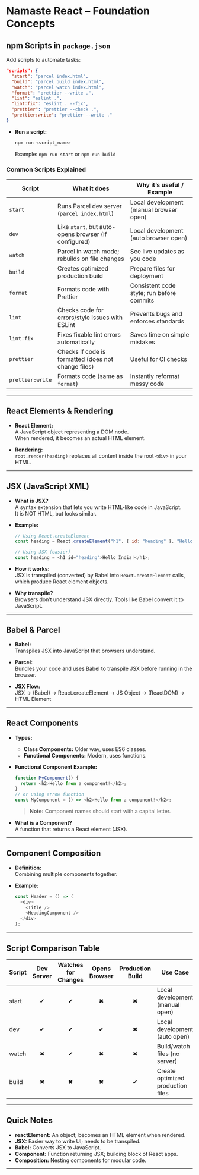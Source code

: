 # Namaste React – Foundation Concepts

## npm Scripts in `package.json`

Add scripts to automate tasks:
```json
"scripts": {
  "start": "parcel index.html",
  "build": "parcel build index.html",
  "watch": "parcel watch index.html",
  "format": "prettier --write .",
  "lint": "eslint .",
  "lint:fix": "eslint . --fix",
  "prettier": "prettier --check .",
  "prettier:write": "prettier --write ."
}
```

- **Run a script:**  
  ```bash
  npm run <script_name>
  ```
  Example: `npm run start` or `npm run build`

### Common Scripts Explained

| Script           | What it does                                                                 | Why it’s useful / Example                                  |
|------------------|------------------------------------------------------------------------------|------------------------------------------------------------|
| `start`          | Runs Parcel dev server (`parcel index.html`)                                 | Local development (manual browser open)                    |
| `dev`            | Like `start`, but auto-opens browser (if configured)                         | Local development (auto browser open)                      |
| `watch`          | Parcel in watch mode; rebuilds on file changes                               | See live updates as you code                               |
| `build`          | Creates optimized production build                                           | Prepare files for deployment                               |
| `format`         | Formats code with Prettier                                                   | Consistent code style; run before commits                  |
| `lint`           | Checks code for errors/style issues with ESLint                              | Prevents bugs and enforces standards                       |
| `lint:fix`       | Fixes fixable lint errors automatically                                      | Saves time on simple mistakes                              |
| `prettier`       | Checks if code is formatted (does not change files)                          | Useful for CI checks                                       |
| `prettier:write` | Formats code (same as `format`)                                              | Instantly reformat messy code                              |

---

## React Elements & Rendering

- **React Element:**  
  A JavaScript object representing a DOM node.  
  When rendered, it becomes an actual HTML element.

- **Rendering:**  
  `root.render(heading)` replaces all content inside the root `<div>` in your HTML.

---

## JSX (JavaScript XML)

- **What is JSX?**  
  A syntax extension that lets you write HTML-like code in JavaScript.  
  It is NOT HTML, but looks similar.

- **Example:**
  ```js
  // Using React.createElement
  const heading = React.createElement("h1", { id: "heading" }, "Hello India!");

  // Using JSX (easier)
  const heading = <h1 id="heading">Hello India!</h1>;
  ```

- **How it works:**  
  JSX is transpiled (converted) by Babel into `React.createElement` calls, which produce React element objects.

- **Why transpile?**  
  Browsers don’t understand JSX directly. Tools like Babel convert it to JavaScript.

---

## Babel & Parcel

- **Babel:**  
  Transpiles JSX into JavaScript that browsers understand.

- **Parcel:**  
  Bundles your code and uses Babel to transpile JSX before running in the browser.

- **JSX Flow:**  
  JSX → (Babel) → React.createElement → JS Object → (ReactDOM) → HTML Element

---

## React Components

- **Types:**
  - **Class Components:** Older way, uses ES6 classes.
  - **Functional Components:** Modern, uses functions.

- **Functional Component Example:**
  ```js
  function MyComponent() {
    return <h2>Hello from a component!</h2>;
  }
  // or using arrow function
  const MyComponent = () => <h2>Hello from a component!</h2>;
  ```
  > **Note:** Component names should start with a capital letter.

- **What is a Component?**  
  A function that returns a React element (JSX).

---

## Component Composition

- **Definition:**  
  Combining multiple components together.

- **Example:**
  ```js
  const Header = () => (
    <div>
      <Title />
      <HeadingComponent />
    </div>
  );
  ```

---

## Script Comparison Table

| Script | Dev Server | Watches for Changes | Opens Browser | Production Build | Use Case                          |
| ------ | :--------: | :-----------------: | :-----------: | :--------------: | --------------------------------- |
| start  |      ✔     |          ✔          |       ✖       |         ✖        | Local development (manual open)   |
| dev    |      ✔     |          ✔          |       ✔       |         ✖        | Local development (auto open)     |
| watch  |      ✖     |          ✔          |       ✖       |         ✖        | Build/watch files (no server)     |
| build  |      ✖     |          ✖          |       ✖       |         ✔        | Create optimized production files |

---

## Quick Notes

- **reactElement:** An object; becomes an HTML element when rendered.
- **JSX:** Easier way to write UI; needs to be transpiled.
- **Babel:** Converts JSX to JavaScript.
- **Component:** Function returning JSX; building block of React apps.
- **Composition:** Nesting components for modular code.

---


